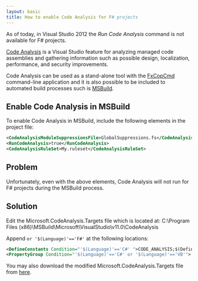 ```yaml
---
layout: basic
title: How to enable Code Analysis for F# projects
---
```


As of today, in Visual Studio 2012 the *Run Code Analysis* command is not available for F# projects.

<p class="message"><a href="http://msdn.microsoft.com/en-us/library/3z0aeatx.aspx">Code Analysis</a> is a Visual Studio feature for analyzing managed code assemblies and gathering information such as possible design, localization, performance, and security improvements.</p>

Code Analysis can be used as a stand-alone tool with the [FxCopCmd](http://msdn.microsoft.com/en-us/library/bb429474.aspx) command-line application and  it is also possible to be included to automated build processes such is [MSBuild](http://msdn.microsoft.com/en-us/library/wea2sca5.aspx).

## Enable Code Analysis in MSBuild

To enable Code Analysis in MSBuild, include the following elements in the project file:

``` xml
<CodeAnalysisModuleSuppressionsFile>GlobalSuppressions.fs</CodeAnalysisModuleSuppressionsFile>
<RunCodeAnalysis>true</RunCodeAnalysis>
<CodeAnalysisRuleSet>My.ruleset</CodeAnalysisRuleSet>
```

## Problem

Unfortunately, even with the above elements, Code Analysis will not run for F# projects during the MSBuild process.

## Solution

Edit the Microsoft.CodeAnalysis.Targets file which is located at:
C:\Program Files (x86)\MSBuild\Microsoft\VisualStudio\v11.0\CodeAnalysis

Append `or '$(Language)'=='F#'` at the following locations:

``` xml
<DefineConstants Condition="'$(Language)'=='C#' ">CODE_ANALYSIS;$(DefineConstants)</DefineConstants>
<PropertyGroup Condition="'$(Language)'=='C#' or '$(Language)'=='VB'">
```

You may also download the modified Microsoft.CodeAnalysis.Targets file from [here](/downloads/Microsoft.CodeAnalysis.Targets.zip).
